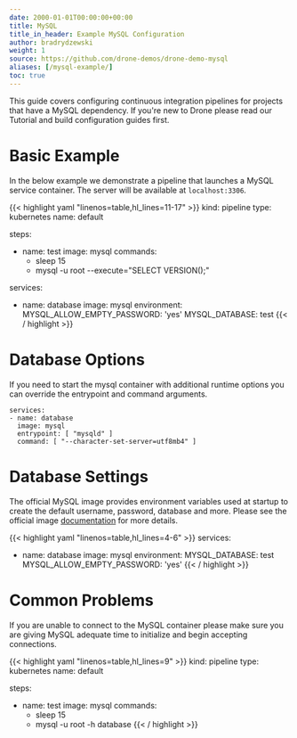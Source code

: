 ```yaml
---
date: 2000-01-01T00:00:00+00:00
title: MySQL
title_in_header: Example MySQL Configuration
author: bradrydzewski
weight: 1
source: https://github.com/drone-demos/drone-demo-mysql
aliases: [/mysql-example/]
toc: true
---
```


This guide covers configuring continuous integration pipelines for projects that have a MySQL dependency. If you're new to Drone please read our Tutorial and build configuration guides first.

# Basic Example

In the below example we demonstrate a pipeline that launches a MySQL service container. The server will be available at `localhost:3306`.

{{< highlight yaml "linenos=table,hl_lines=11-17" >}}
kind: pipeline
type: kubernetes
name: default

steps:
- name: test
  image: mysql
  commands:
  - sleep 15
  - mysql -u root --execute="SELECT VERSION();"

services:
- name: database
  image: mysql
  environment:
    MYSQL_ALLOW_EMPTY_PASSWORD: 'yes'
    MYSQL_DATABASE: test
{{< / highlight >}}

# Database Options

If you need to start the mysql container with additional runtime options you can override the entrypoint and command arguments.

```
services:
- name: database
  image: mysql
  entrypoint: [ "mysqld" ]
  command: [ "--character-set-server=utf8mb4" ]
```

# Database Settings

The official MySQL image provides environment variables used at startup
to create the default username, password, database and more. Please see the
official image [documentation](https://hub.docker.com/_/mysql/) for more details.

{{< highlight yaml "linenos=table,hl_lines=4-6" >}}
services:
- name: database
  image: mysql
  environment:
    MYSQL_DATABASE: test
    MYSQL_ALLOW_EMPTY_PASSWORD: 'yes'
{{< / highlight >}}

# Common Problems

If you are unable to connect to the MySQL container please make sure you
are giving MySQL adequate time to initialize and begin accepting
connections.

{{< highlight yaml "linenos=table,hl_lines=9" >}}
kind: pipeline
type: kubernetes
name: default

steps:
- name: test
  image: mysql
  commands:
  - sleep 15
  - mysql -u root -h database
{{< / highlight >}}
